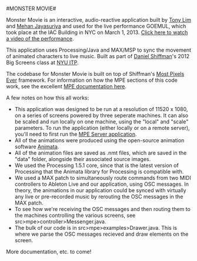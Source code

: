 #MONSTER MOVIE#

Monster Movie is an interactive, audio-reactive application built by [Tony Lim](https://github.com/tonylim) and [Mehan Jayasuriya](http://mehanjayasuriya.com/) and used for the live performance GOEMUL, which took place at the IAC Building in NYC on March 1, 2013. [Click here to watch a video of the performance](https://vimeo.com/63214239).

This application uses Processing/Java and MAX/MSP to sync the movement of animated characters to live music. Built as part of [Daniel Shiffman](http://www.shiffman.net/)'s 2012 Big Screens class at [NYU ITP](http://itp.nyu.edu/itp/).

The codebase for Monster Movie is built on top of Shiffman's [Most Pixels Ever](https://github.com/shiffman/Most-Pixels-Ever) framework. For information on how the MPE sections of this code work, see the excellent [MPE documentation here](https://github.com/shiffman/Most-Pixels-Ever/wiki).

A few notes on how this all works:

* This application was designed to be run at a resolution of 11520 x 1080, on a series of screens powered by three seperate machines. It can also be scaled and run locally on one machine, using the "local" and "scale" parameters. To run the application (either locally or on a remote server), you'll need to first run the [MPE Server application](https://github.com/shiffman/Most-Pixels-Ever/wiki/Processing-Tutorial).
* All of the animations were produced using the open-source animation software [Animata](http://animata.kibu.hu/).
* All of the animation files are saved as .nmt files, which are saved in the "data" folder, alongside their associated source images.
* We used the Processing 1.5.1 core, since that is the latest version of Processing that the Animata library for Processing is compatible with.
* We used a MAX patch to simultaneously route commands from two MIDI controllers to Ableton Live and our application, using OSC messages. In theory, the animations in our application could be synced with virtually any live or pre-recorded music by rerouting the OSC messages in the MAX patch.
* To see how we're receiving the OSC messages and then routing them to the machines controlling the various screens, see src>mpe>controller>Messenger.java.
* The bulk of our code is in src>mpe>examples>Drawer.java. This is where we parse the OSC messages recieved and draw elements on the screen.

More documentation, etc. to come!




